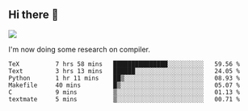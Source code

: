 


<!--
**liusy58/liusy58** is a ✨ _special_ ✨ repository because its `README.md` (this file) appears on your GitHub profile.

Here are some ideas to get you started:

- 🔭 I’m currently working on ...
- 🌱 I’m currently learning ...
- 👯 I’m looking to collaborate on ...
- 🤔 I’m looking for help with ...
- 💬 Ask me about ...
- 📫 How to reach me: ...
- 😄 Pronouns: ...
- ⚡ Fun fact: ...
-->
<!--
![](https://komarev.com/ghpvc/?username=liusy58&color=brightgreen&label=PROFILE+VIEWS)




- 🔭 I’m currently working on my .
- 📫 How to reach me:plz contact me by [email](liusy58@,ail2.sysu.edu.cn) or WeChat(LIUSIYU_58)
- 🏫 I'm an undergraduate in Sun-Yat-sen University majoring in the computer science. Expected to graduate in Spring 2021.
- 👯 I'm now interested in System such as OS, Compiler and Database. 
- 🤔 I’m looking for help with Database System.
-->

## Hi there 👋
![](https://komarev.com/ghpvc/?username=liusy58&color=brightgreen&label=PROFILE+VIEWS)



I'm now doing some research on compiler.



 <!--START_SECTION:waka-->

```text
TeX          7 hrs 58 mins   ███████████████░░░░░░░░░░   59.56 %
Text         3 hrs 13 mins   ██████░░░░░░░░░░░░░░░░░░░   24.05 %
Python       1 hr 11 mins    ██▒░░░░░░░░░░░░░░░░░░░░░░   08.93 %
Makefile     40 mins         █▒░░░░░░░░░░░░░░░░░░░░░░░   05.07 %
C            9 mins          ▒░░░░░░░░░░░░░░░░░░░░░░░░   01.13 %
textmate     5 mins          ▒░░░░░░░░░░░░░░░░░░░░░░░░   00.71 %
```

<!--END_SECTION:waka-->
